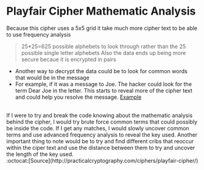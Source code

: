 # Playfair Cipher Mathematic Analysis
Because this cipher uses a 5x5 grid it take much more cipher text to be able to use frequency analysis
> 25*25=625 possible alphebets to look through rather than the 25 possible single letter alphebets
Also the data ends up being more secure becaue it is encrypted in pairs
* Another way to decrypt the data could be to look for common words that would be in the message
* For example, if it was a message to Joe. The hacker could look for the term Dear Joe in the letter. This starts to reveal more of the cipher text and could help you resolve the message. [Example](https://perseengage.files.wordpress.com/2014/05/playfaircipher-prataps1.pdf)
</br>
If I were to try and break the code knowing about the mathematic analysis behind the cipher, I would try brute force common terms that could possibly be inside the code. If I get any matches, I would slowly uncover common terms and use advanced frequency analysis to reveal the key used. Another important thing to note would be to try and find different cribs that reoccur within the ciper text and use the distance between them to try and uncover the length of the key used.
</br>
:octocat:[Source](http://practicalcryptography.com/ciphers/playfair-cipher/)
</br>